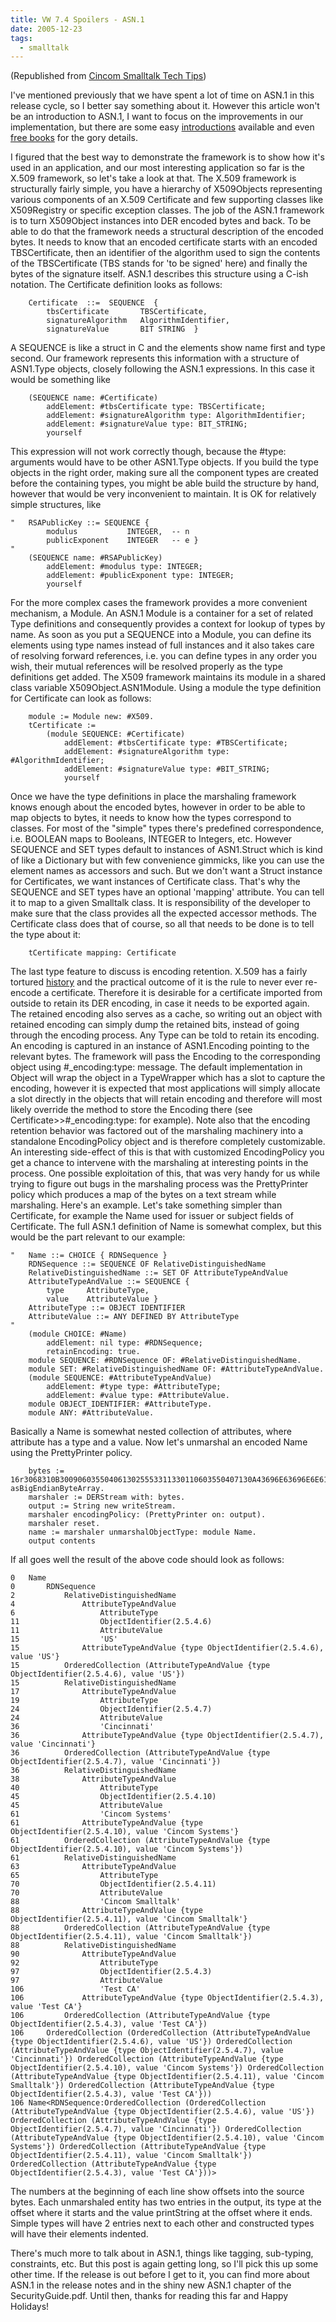 ```yaml
---
title: VW 7.4 Spoilers - ASN.1
date: 2005-12-23
tags:
  - smalltalk
---
```


(Republished from [Cincom Smalltalk Tech Tips](https://csttechtips.wordpress.com/))

I've mentioned previously that we have spent a lot of time on ASN.1 in this release cycle, so I better say something about it. However this article won't be an introduction to ASN.1, I want to focus on the improvements in our implementation, but there are some easy <a href="http://www.zytrax.com/books/ldap/apb/asn1.pdf">introductions</a> available and even <a href="http://www.asn1.org/books/index.htm">free books</a> for the gory details.

I figured that the best way to demonstrate the framework is to show how it's used in an application, and our most interesting application so far is the X.509 framework, so let's take a look at that. The X.509 framework is structurally fairly simple, you have a hierarchy of X509Objects representing various components of an X.509 Certificate and few supporting classes like X509Registry or specific exception classes. The job of the ASN.1 framework is to turn X509Object instances into DER encoded bytes and back. To be able to do that the framework needs a structural description of the encoded bytes. It needs to know that an encoded certificate starts with an encoded TBSCertificate, then an identifier of the algorithm used to sign the contents of the TBSCertificate (TBS stands for 'to be signed' here) and finally the bytes of the signature itself. ASN.1 describes this structure using a C-ish notation. The Certificate definition looks as follows:

```
	Certificate  ::=  SEQUENCE  {
		tbsCertificate       TBSCertificate,
		signatureAlgorithm   AlgorithmIdentifier,
		signatureValue       BIT STRING  }
```

A SEQUENCE is like a struct in C and the elements show name first and type second. Our framework represents this information with a structure of ASN1.Type objects, closely following the ASN.1 expressions. In this case it would be something like

```
	(SEQUENCE name: #Certificate)
		addElement: #tbsCertificate type: TBSCertificate;
		addElement: #signatureAlgorithm type: AlgorithmIdentifier;
		addElement: #signatureValue type: BIT_STRING;
		yourself
```

This expression will not work correctly though, because the #type: arguments would have to be other ASN1.Type objects. If you build the type objects in the right order, making sure all the component types are created before the containing types, you might be able build the structure by hand, however that would be very inconvenient to maintain. It is OK for relatively simple structures, like 

```
"	RSAPublicKey ::= SEQUENCE {
		modulus           INTEGER,  -- n
		publicExponent    INTEGER   -- e }
"
	(SEQUENCE name: #RSAPublicKey)
		addElement: #modulus type: INTEGER;
		addElement: #publicExponent type: INTEGER;
		yourself
```

For the more complex cases the framework provides a more convenient mechanism, a Module. An ASN.1 Module is a container for a set of related Type definitions and consequently provides a context for lookup of types by name. As soon as you put a SEQUENCE into a Module, you can define its elements using type names instead of full instances and it also takes care of resolving forward references, i.e. you can define types in any order you wish, their mutual references will be resolved properly as the type definitions get added.
The X509 framework maintains its module in a shared class variable X509Object.ASN1Module. Using a  module the type definition for Certificate can look as follows:

```
	module := Module new: #X509.
	tCertificate :=
		(module SEQUENCE: #Certificate)
			addElement: #tbsCertificate type: #TBSCertificate;
			addElement: #signatureAlgorithm type: #AlgorithmIdentifier;
			addElement: #signatureValue type: #BIT_STRING;
			yourself
```

Once we have the type definitions in place the marshaling framework knows enough about the encoded bytes, however in order to be able to map objects to bytes, it needs to know how the types correspond to classes. For most of the "simple" types there's predefined correspondence, i.e. BOOLEAN maps to Booleans, INTEGER to Integers, etc. However SEQUENCE and SET types default to instances of ASN1.Struct which is kind of like a Dictionary but with few convenience gimmicks, like you can use the element names as accessors and such. But we don't want a Struct instance for Certificates, we want instances of Certificate class. That's why the SEQUENCE and SET types have an optional 'mapping' attribute. You can tell it to map to a given Smalltalk class. It is responsibility of the developer to make sure that the class provides all the expected accessor methods. The Certificate class does that of course, so all that needs to be done is to tell the type about it:

```
	tCertificate mapping: Certificate
```

The last type feature to discuss is encoding retention. X.509 has a fairly tortured <a href="http://www.cs.auckland.ac.nz/~pgut001/pubs/x509guide.txt">history</a> and the practical outcome of it is the rule to never ever re-encode a certificate. Therefore it is desirable for a certificate imported from outside to retain its DER encoding, in case it needs to be exported again. The retained encoding also serves as a cache, so writing out an object with retained encoding can simply dump the retained bits, instead of going through the encoding process. Any Type can be told to retain its encoding. An encoding is captured in an instance of ASN1.Encoding pointing to the relevant bytes. The framework will pass the Encoding to the corresponding object using #_encoding:type: message. The default implementation in Object will wrap the object in a TypeWrapper which has a slot to capture the encoding, however it is expected that most applications will simply allocate a slot directly in the objects that will retain encoding and therefore will most likely override the method to store the Encoding there (see Certificate>>#_encoding:type: for example). Note also that the encoding retention behavior was factored out of the marshaling machinery into a standalone EncodingPolicy object and is therefore completely customizable. An interesting side-effect of this is that with customized EncodingPolicy you get a chance to intervene with the marshaling at interesting points in the process. One possible exploitation of this, that was very handy for us while trying to figure out bugs in the marshaling process was the PrettyPrinter policy which produces a map of the bytes on a text stream while marshaling. Here's an example. Let's take something simpler than Certificate, for example the Name used for issuer or subject fields of Certificate. The full ASN.1 definition of Name is somewhat complex, but this would be the part relevant to our example:

```
"	Name ::= CHOICE { RDNSequence }
	RDNSequence ::= SEQUENCE OF RelativeDistinguishedName
	RelativeDistinguishedName ::= SET OF AttributeTypeAndValue
	AttributeTypeAndValue ::= SEQUENCE {
		type     AttributeType,
		value    AttributeValue }
	AttributeType ::= OBJECT IDENTIFIER
	AttributeValue ::= ANY DEFINED BY AttributeType
"
	(module CHOICE: #Name)
		addElement: nil type: #RDNSequence;
		retainEncoding: true.
	module SEQUENCE: #RDNSequence OF: #RelativeDistinguishedName.
	module SET: #RelativeDistinguishedName OF: #AttributeTypeAndValue.
	(module SEQUENCE: #AttributeTypeAndValue)
		addElement: #type type: #AttributeType;
		addElement: #value type: #AttributeValue.
	module OBJECT_IDENTIFIER: #AttributeType.
	module ANY: #AttributeValue.
```

Basically a Name is somewhat nested collection of attributes, where attribute has a type and a value. Now let's unmarshal an encoded Name using the PrettyPrinter policy. 

```
 	bytes :=   16r3068310B3009060355040613025553311330110603550407130A43696E63696E6E61746931173015060355040A130E43696E636F6D2053797374656D7331193017060355040B131043696E636F6D20536D616C6C74616C6B3110300E0603550403130754657374204341 asBigEndianByteArray.
	marshaler := DERStream with: bytes.
	output := String new writeStream.
	marshaler encodingPolicy: (PrettyPrinter on: output).
	marshaler reset.
	name := marshaler unmarshalObjectType: module Name.
	output contents
```

If all goes well the result of the above code should look as follows:

```
0	Name
0		RDNSequence
2			RelativeDistinguishedName
4				AttributeTypeAndValue
6					AttributeType
11					ObjectIdentifier(2.5.4.6)
11					AttributeValue
15					'US'
15				AttributeTypeAndValue {type ObjectIdentifier(2.5.4.6), value 'US'}
15			OrderedCollection (AttributeTypeAndValue {type ObjectIdentifier(2.5.4.6), value 'US'})
15			RelativeDistinguishedName
17				AttributeTypeAndValue
19					AttributeType
24					ObjectIdentifier(2.5.4.7)
24					AttributeValue
36					'Cincinnati'
36				AttributeTypeAndValue {type ObjectIdentifier(2.5.4.7), value 'Cincinnati'}
36			OrderedCollection (AttributeTypeAndValue {type ObjectIdentifier(2.5.4.7), value 'Cincinnati'})
36			RelativeDistinguishedName
38				AttributeTypeAndValue
40					AttributeType
45					ObjectIdentifier(2.5.4.10)
45					AttributeValue
61					'Cincom Systems'
61				AttributeTypeAndValue {type ObjectIdentifier(2.5.4.10), value 'Cincom Systems'}
61			OrderedCollection (AttributeTypeAndValue {type ObjectIdentifier(2.5.4.10), value 'Cincom Systems'})
61			RelativeDistinguishedName
63				AttributeTypeAndValue
65					AttributeType
70					ObjectIdentifier(2.5.4.11)
70					AttributeValue
88					'Cincom Smalltalk'
88				AttributeTypeAndValue {type ObjectIdentifier(2.5.4.11), value 'Cincom Smalltalk'}
88			OrderedCollection (AttributeTypeAndValue {type ObjectIdentifier(2.5.4.11), value 'Cincom Smalltalk'})
88			RelativeDistinguishedName
90				AttributeTypeAndValue
92					AttributeType
97					ObjectIdentifier(2.5.4.3)
97					AttributeValue
106					'Test CA'
106				AttributeTypeAndValue {type ObjectIdentifier(2.5.4.3), value 'Test CA'}
106			OrderedCollection (AttributeTypeAndValue {type ObjectIdentifier(2.5.4.3), value 'Test CA'})
106		OrderedCollection (OrderedCollection (AttributeTypeAndValue {type ObjectIdentifier(2.5.4.6), value 'US'}) OrderedCollection (AttributeTypeAndValue {type ObjectIdentifier(2.5.4.7), value 'Cincinnati'}) OrderedCollection (AttributeTypeAndValue {type ObjectIdentifier(2.5.4.10), value 'Cincom Systems'}) OrderedCollection (AttributeTypeAndValue {type ObjectIdentifier(2.5.4.11), value 'Cincom Smalltalk'}) OrderedCollection (AttributeTypeAndValue {type ObjectIdentifier(2.5.4.3), value 'Test CA'}))
106	Name<RDNSequence:OrderedCollection (OrderedCollection (AttributeTypeAndValue {type ObjectIdentifier(2.5.4.6), value 'US'}) OrderedCollection (AttributeTypeAndValue {type ObjectIdentifier(2.5.4.7), value 'Cincinnati'}) OrderedCollection (AttributeTypeAndValue {type ObjectIdentifier(2.5.4.10), value 'Cincom Systems'}) OrderedCollection (AttributeTypeAndValue {type ObjectIdentifier(2.5.4.11), value 'Cincom Smalltalk'}) OrderedCollection (AttributeTypeAndValue {type ObjectIdentifier(2.5.4.3), value 'Test CA'}))>
```

The numbers at the beginning of each line show offsets into the source bytes. Each unmarshaled entity has two entries in the output, its type at the offset where it starts and the value printString at the offset where it ends. Simple types will have 2 entries next to each other and constructed types will have their elements indented.

There's much more to talk about in ASN.1, things like tagging, sub-typing, constraints, etc. But this post is again getting long, so I'll pick this up some other time. If the release is out before I get to it, you can find more about ASN.1 in the release notes and in the shiny new ASN.1 chapter of the SecurityGuide.pdf. Until then, thanks for reading this far and Happy Holidays!
